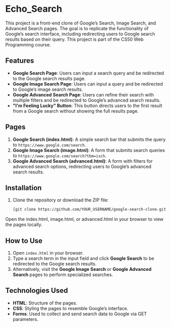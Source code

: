# Echo_Search
This project is a front-end clone of Google’s Search, Image Search, and Advanced Search pages. The goal is to replicate the functionality of Google’s search interface, including redirecting users to Google search results based on their query. This project is part of the CS50 Web Programming course.
## Features

- **Google Search Page**: Users can input a search query and be redirected to the Google search results page.
- **Google Image Search Page**: Users can input a query and be redirected to Google’s image search results.
- **Google Advanced Search Page**: Users can refine their search with multiple filters and be redirected to Google’s advanced search results.
- **"I'm Feeling Lucky" Button**: This button directs users to the first result from a Google search without showing the full results page.

## Pages

1. **Google Search (index.html)**: A simple search bar that submits the query to `https://www.google.com/search`.
2. **Google Image Search (image.html)**: A form that submits search queries to `https://www.google.com/search?tbm=isch`.
3. **Google Advanced Search (advanced.html)**: A form with filters for advanced search options, redirecting users to Google’s advanced search results.

## Installation

1. Clone the repository or download the ZIP file:
   ```bash
   [git clone https://github.com/YOUR_USERNAME/google-search-clone.git](https://github.com/Montasir00/Echo_Search.git)
  Open the index.html, image.html, or advanced.html in your browser to view the pages locally.
## How to Use

1. Open `index.html` in your browser.
2. Type a search term in the input field and click **Google Search** to be redirected to the Google search results.
3. Alternatively, visit the **Google Image Search** or **Google Advanced Search** pages to perform specialized searches.

## Technologies Used

- **HTML**: Structure of the pages.
- **CSS**: Styling the pages to resemble Google’s interface.
- **Forms**: Used to collect and send search data to Google via GET parameters.

